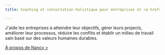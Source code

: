 ```yaml
---
title: Coaching et consultation holistique pour entreprises et <a href="https://nancybilodeau.netlify.com">individus</a>

---
```

J'aide les entreprises à atteindre leur objectifs, gérer leurs projects, améliorer leur processus, réduire les conflits et établir un milieu de travail sain basé sur des valeurs humaines durables.

<a href="/a-propos">À propos de Nancy ></a>